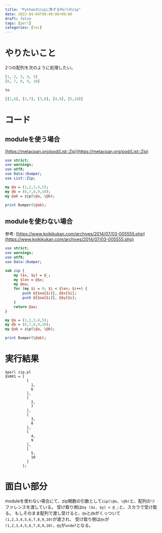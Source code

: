 ```yaml
---
title: "Pythonのzipに準ずるPerlのzip"
date: 2022-04-04T00:48:06+09:00
draft: false
tags: [perl]
categories: [tec]
---
```


# やりたいこと

2つの配列を次のように処理したい。

```perl
[1, 2, 3, 4, 5]
[6, 7, 8, 9, 10]

to

[[1,6], [2,7], [3,8], [4,9], [5,10]]
```

# コード

## moduleを使う場合

[https://metacpan.org/pod/List::Zip](https://metacpan.org/pod/List::Zip)

```perl
use strict;
use warnings;
use utf8;
use Data::Dumper;
use List::Zip;

my @a = (1,2,3,4,5);
my @b = (6,7,8,9,10);
my @ab = zip(\@a, \@b);

print Dumper(\@ab);
```

## moduleを使わない場合

参考: [https://www.koikikukan.com/archives/2014/07/03-005555.php](https://www.koikikukan.com/archives/2014/07/03-005555.php)

```perl
use strict;
use warnings;
use utf8;
use Data::Dumper;

sub zip {
    my ($x, $y) = @_;
    my $len = @$x;
    my @aa;
    for (my $i = 0; $i < $len; $i++) {
        push @{$aa[$i]}, @$x[$i];
        push @{$aa[$i]}, @$y[$i];
    }
    return @aa;
}

my @a = (1,2,3,4,5);
my @b = (6,7,8,9,10);
my @ab = zip(\@a, \@b);

print Dumper(\@ab);
```

# 実行結果

```
$perl zip.pl
$VAR1 = [
          [
            1,
            6
          ],
          [
            2,
            7
          ],
          [
            3,
            8
          ],
          [
            4,
            9
          ],
          [
            5,
            10
          ]
        ];
```

# 面白い部分

moduleを使わない場合にて、zip関数の引数として`zip(\@a, \@b)`と、配列のリファレンスを渡している。
受け取り側は`my ($x, $y) = @_;`と、スカラで受け取る。
もしそのまま配列で渡し受けると、`@a`と`@b`がくっついて`(1,2,3,4,5,6,7,8,9,10)`が渡され、
受け取り側は`@x`が`(1,2,3,4,5,6,7,8,9,10)`、`@y`が`undef`となる。
